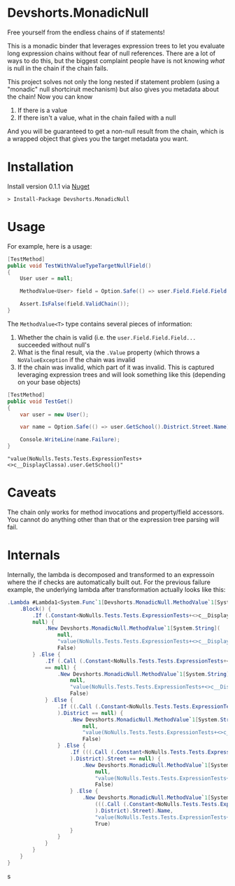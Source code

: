 Devshorts.MonadicNull
====

Free yourself from the endless chains of if statements!

This is a monadic binder that leverages expression trees to let you evaluate long expression chains without fear of null references.  There are a lot of ways to do this, but the biggest complaint people have is not knowing *what* is null in the chain if the chain fails. 

This project solves not only the long nested if statement problem (using a "monadic" null shortciruit mechanism) but also gives you metadata about the chain! Now you can know

1. If there is a value
2. If there isn't a value, what in the chain failed with a null

And you will be guaranteed to get a non-null result from the chain, which is a wrapped object that gives you the target metadata you want.  

Installation
====

Install version 0.1.1 via [Nuget](https://www.nuget.org/packages/Devshorts.MonadicNull/0.1.1)

```
> Install-Package Devshorts.MonadicNull
```

Usage
===
For example, here is a usage:

```csharp
[TestMethod]
public void TestWithValueTypeTargetNullField()
{
    User user = null;

    MethodValue<User> field = Option.Safe(() => user.Field.Field.Field.Field.Field);

    Assert.IsFalse(field.ValidChain());
}
```

The `MethodValue<T>` type contains several pieces of information:

1. Whether the chain is valid (i.e. the `user.Field.Field.Field...` succeeded without null's
2. What is the final result, via the `.Value` property (which throws a `NoValueException` if the chain was invalid
3. If the chain was invalid, which part of it was invalid. This is captured leveraging expression trees and will look something like this (depending on your base objects)


```csharp
[TestMethod]
public void TestGet()
{
    var user = new User();

    var name = Option.Safe(() => user.GetSchool().District.Street.Name);

    Console.WriteLine(name.Failure); 
}

```
```
"value(NoNulls.Tests.Tests.ExpressionTests+<>c__DisplayClassa).user.GetSchool()"
```

Caveats
====
The chain only works for method invocations and property/field accessors. You cannot do anything other than that or the expression tree parsing will fail.

Internals
====

Internally, the lambda is decomposed and transformed to an expressoin where the if checks are automatically built out. For the previous failure example, the underlying lambda after transformation actually looks like this:

```csharp
.Lambda #Lambda1<System.Func`1[Devshorts.MonadicNull.MethodValue`1[System.String]]>() {
    .Block() {
        .If (.Constant<NoNulls.Tests.Tests.ExpressionTests+<>c__DisplayClassa>(NoNulls.Tests.Tests.ExpressionTests+<>c__DisplayClassa).user ==
        null) {
            .New Devshorts.MonadicNull.MethodValue`1[System.String](
                null,
                "value(NoNulls.Tests.Tests.ExpressionTests+<>c__DisplayClassa).user",
                False)
        } .Else {
            .If (.Call (.Constant<NoNulls.Tests.Tests.ExpressionTests+<>c__DisplayClassa>(NoNulls.Tests.Tests.ExpressionTests+<>c__DisplayClassa).user).GetSchool()
            == null) {
                .New Devshorts.MonadicNull.MethodValue`1[System.String](
                    null,
                    "value(NoNulls.Tests.Tests.ExpressionTests+<>c__DisplayClassa).user.GetSchool()",
                    False)
            } .Else {
                .If ((.Call (.Constant<NoNulls.Tests.Tests.ExpressionTests+<>c__DisplayClassa>(NoNulls.Tests.Tests.ExpressionTests+<>c__DisplayClassa).user).GetSchool()
                ).District == null) {
                    .New Devshorts.MonadicNull.MethodValue`1[System.String](
                        null,
                        "value(NoNulls.Tests.Tests.ExpressionTests+<>c__DisplayClassa).user.GetSchool().District",
                        False)
                } .Else {
                    .If (((.Call (.Constant<NoNulls.Tests.Tests.ExpressionTests+<>c__DisplayClassa>(NoNulls.Tests.Tests.ExpressionTests+<>c__DisplayClassa).user).GetSchool()
                    ).District).Street == null) {
                        .New Devshorts.MonadicNull.MethodValue`1[System.String](
                            null,
                            "value(NoNulls.Tests.Tests.ExpressionTests+<>c__DisplayClassa).user.GetSchool().District.Street",
                            False)
                    } .Else {
                        .New Devshorts.MonadicNull.MethodValue`1[System.String](
                            (((.Call (.Constant<NoNulls.Tests.Tests.ExpressionTests+<>c__DisplayClassa>(NoNulls.Tests.Tests.ExpressionTests+<>c__DisplayClassa).user).GetSchool()
                            ).District).Street).Name,
                            "value(NoNulls.Tests.Tests.ExpressionTests+<>c__DisplayClassa).user.GetSchool().District.Street",
                            True)
                    }
                }
            }
        }
    }
}
```

s